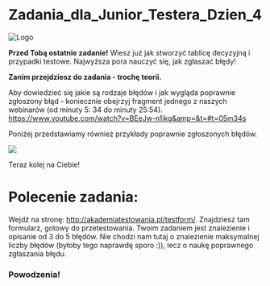 # Zadania_dla_Junior_Testera_Dzien_4
<img alt="Logo" src="https://testuj.pl/wp-content/uploads/2018/07/testujpl_logo.png">


**Przed Tobą ostatnie zadanie!** 
Wiesz już jak stworzyć tablicę decyzyjną i przypadki testowe. 
Najwyższa pora nauczyć się, jak zgłaszać błędy!


**Zanim przejdziesz do zadania - trochę teorii.**



Aby dowiedzieć się jakie są rodzaje błędów i jak wygląda poprawnie zgłoszony błąd - koniecznie obejrzyj fragment jednego z naszych webinarów (od minuty 5: 34  do minuty 25:54). https://www.youtube.com/watch?v=BEeJw-n1ikg&amp=&t=#t=05m34s 




Poniżej przedstawiamy również przykłady poprawnie zgłoszonych błędów.

<img src="https://testuj.pl/wp-content/uploads/2018/07/błędy.png">



Teraz kolej na Ciebie!



# Polecenie zadania: 



Wejdź na stronę: http://akademiatestowania.pl/testform/. Znajdziesz tam formularz, gotowy do przetestowania. Twoim zadaniem jest znalezienie i opisanie od 3 do 5 błędów. 
Nie chodzi nam tutaj o znalezienie maksymalnej liczby błędów (byłoby tego naprawdę sporo :)), lecz o naukę poprawnego zgłaszania błędu. 


### Powodzenia!
